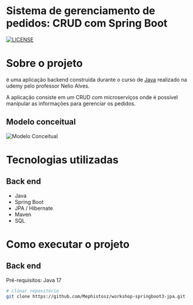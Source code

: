 # Sistema de gerenciamento de pedidos: CRUD com Spring Boot

[![LICENSE](https://img.shields.io/github/license/mashape/apistatus)](https://github.com/Mephistosz/workshop-springboot3-jpa/blob/main/LICENSE)

# Sobre o projeto

é uma aplicação backend construída durante o curso de [Java](https://github.com/Mephistosz/workshop-springboot3-jpa/blob/main/LICENSE) realizado na udemy pelo professor Nelio Alves.

A aplicação consiste em um CRUD com microserviços onde é possível manipular as informações para gerenciar os pedidos.

## Modelo conceitual
![Modelo Conceitual](https://i.imgur.com/laP1PYb.png)

# Tecnologias utilizadas
## Back end
- Java
- Spring Boot
- JPA / Hibernate
- Maven
- SQL

# Como executar o projeto

## Back end
Pré-requisitos: Java 17

```bash
# clonar repositório
git clone https://github.com/Mephistosz/workshop-springboot3-jpa.git
